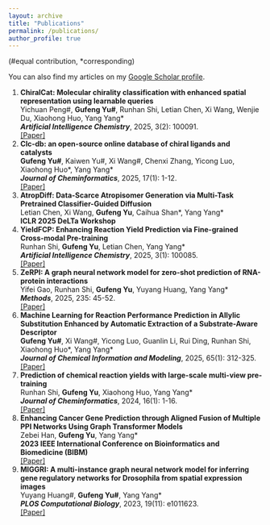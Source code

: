 ```yaml
---
layout: archive
title: "Publications"
permalink: /publications/
author_profile: true
---
```


(#equal contribution, *corresponding)

You can also find my articles on my [Google Scholar profile](https://scholar.google.com/citations?user=97-LZ1sAAAAJ).

1. **ChiralCat: Molecular chirality classification with enhanced spatial representation using learnable queries**  
   Yichuan Peng#, **Gufeng Yu#**, Runhan Shi, Letian Chen, Xi Wang, Wenjie Du, Xiaohong Huo, Yang Yang*  
   ***Artificial Intelligence Chemistry***, 2025, 3(2): 100091.  
   [[Paper]](https://doi.org/10.1016/j.aichem.2025.100091)
2. **Clc-db: an open-source online database of chiral ligands and catalysts**  
   **Gufeng Yu#**, Kaiwen Yu#, Xi Wang#, Chenxi Zhang, Yicong Luo, Xiaohong Huo\*, Yang Yang*  
   ***Journal of Cheminformatics***, 2025, 17(1): 1-12.  
   [[Paper]](https://jcheminf.biomedcentral.com/articles/10.1186/s13321-025-00991-9)
3. **AtropDiff: Data-Scarce Atropisomer Generation via Multi-Task Pretrained Classifier-Guided Diffusion**  
   Letian Chen, Xi Wang, **Gufeng Yu**, Caihua Shan*, Yang Yang\*  
   **ICLR 2025 DeLTa Workshop**
4. **YieldFCP: Enhancing Reaction Yield Prediction via Fine-grained Cross-modal Pre-training**  
   Runhan Shi, **Gufeng Yu**, Letian Chen, Yang Yang*  
   ***Artificial Intelligence Chemistry***, 2025, 3(1): 100085.  
   [[Paper]](https://doi.org/10.1016/j.aichem.2025.100085)
5. **ZeRPI: A graph neural network model for zero-shot prediction of RNA-protein interactions**  
   Yifei Gao, Runhan Shi, **Gufeng Yu**, Yuyang Huang, Yang Yang*  
   ***Methods***, 2025, 235: 45-52.  
   [[Paper]](https://doi.org/10.1016/j.ymeth.2025.01.014)
6. **Machine Learning for Reaction Performance Prediction in Allylic Substitution Enhanced by Automatic Extraction of a Substrate-Aware Descriptor**  
   **Gufeng Yu#**, Xi Wang#, Yicong Luo, Guanlin Li, Rui Ding, Runhan Shi, Xiaohong Huo\*, Yang Yang*  
   ***Journal of Chemical Information and Modeling***, 2025, 65(1): 312-325.  
   [[Paper]](https://pubs.acs.org/doi/10.1021/acs.jcim.4c02120)
7. **Prediction of chemical reaction yields with large-scale multi-view pre-training**  
   Runhan Shi, **Gufeng Yu**, Xiaohong Huo, Yang Yang*  
   ***Journal of Cheminformatics***, 2024, 16(1): 1-16.  
   [[Paper]](https://jcheminf.biomedcentral.com/articles/10.1186/s13321-024-00815-2)
8. **Enhancing Cancer Gene Prediction through Aligned Fusion of Multiple PPI Networks Using Graph Transformer Models**  
   Zebei Han, **Gufeng Yu**, Yang Yang*  
   **2023 IEEE International Conference on Bioinformatics and Biomedicine (BIBM)**  
   [[Paper]](https://ieeexplore.ieee.org/document/10385593)
9. **MIGGRI: A multi-instance graph neural network model for inferring gene regulatory networks for Drosophila from spatial expression images**  
   Yuyang Huang#, **Gufeng Yu#**, Yang Yang*  
   ***PLOS Computational Biology***, 2023, 19(11): e1011623.  
   [[Paper]](https://journals.plos.org/ploscompbiol/article?id=10.1371/journal.pcbi.1011623)
